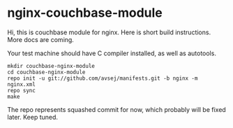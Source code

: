# nginx-couchbase-module

Hi, this is couchbase module for nginx. Here is short build
instructions. More docs are coming.

Your test machine should have C compiler installed, as well as
autotools.

    mkdir couchbase-nginx-module
    cd couchbase-nginx-module
    repo init -u git://github.com/avsej/manifests.git -b nginx -m nginx.xml
    repo sync
    make


The repo represents squashed commit for now, which probably will be
fixed later. Keep tuned.
